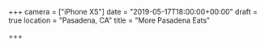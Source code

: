 +++
camera = ["iPhone XS"]
date = "2019-05-17T18:00:00+00:00"
draft = true
location = "Pasadena, CA"
title = "More Pasadena Eats"

+++
